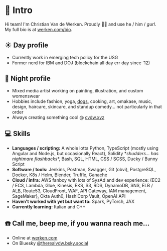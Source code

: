 # 👋 Intro

Hi team! I'm Christian Van de Werken. Proudly 🏳️‍🌈 and use he / him / *gurl*. My full bio is at [werken.com/bio][0].

## ☀️ Day profile

* Currently work in emerging tech policy for the USG
* Former nerd for IBM and DOJ (blockchain all day err day since '12)

## 🌙 Night profile

* Mixed media artist working on painting, illustration, and custom womenswear 
* Hobbies include fashion, yoga, [dogs][3], cooking, art, omakase, music, design, haircare, skincare, and standup comedy... not particularly in that order
* Always creating something cool @ [cvdw.xyz][4]

## 💻 Skills

* **Languages / scripting:** A whole lotta Python, TypeScript (mostly using Angular and Node.js, but occasionally React), Solidity \**shudders... has nightmare flashbacks*\*, Bash, SQL, HTML, CSS / SCSS, Ducky / Bunny Script
* **Software / tools:** Jenkins, Postman, Swagger, Git (obvi), PostgreSQL, Docker, K8s / Helm, Blender, Truffle, Ganache
* **Cloud / infra:** AWS fanboy with lots of SysAd and dev experience: {EC2 / ECS, Lambda, Glue, Kinesis, EKS, S3, RDS, DynamoDB, SNS, ELB / ALB, Route53, CloudFront, WAF, API Gateway, IAM management, SageMaker}, Okta Auth0, HashiCorp Vault, OpenAI API
* **Haven't worked with yet but want to:** Spark, PyTorch, JAX
* **Currently learning:** Italian and C++

## ☎️ Call me, beep me, if you wanna reach me...

* Online at [werken.com][2]
* On Bluesky [@therealvdw.bsky.social][5]

[0]: https://werken.com/bio
[1]: https://www.instagram.com/werkendesign/
[2]: https://werken.com
[3]: https://gogo.werken.com
[4]: https://cvdw.xyz/
[5]: https://bsky.app/profile/therealvdw.bsky.social
